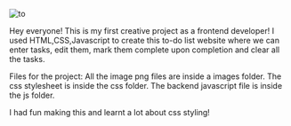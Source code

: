 ![to](https://github.com/user-attachments/assets/ae5dd912-e88a-49b2-b0d9-b2b32488da57)

Hey everyone!
This is my first creative project as a frontend developer!
I used HTML,CSS,Javascript to create this to-do list website where we can enter tasks, edit them, mark them complete upon completion and clear all the tasks.

Files for the project:
All the image png files are inside a images folder.
The css stylesheet is inside the css folder.
The backend javascript file is inside the js folder.

I had fun making this and learnt a lot about css styling!

